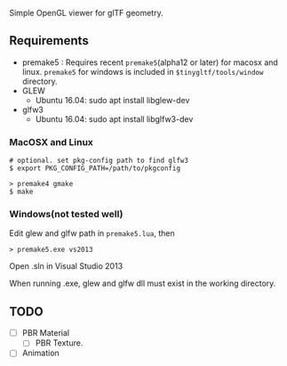 Simple OpenGL viewer for glTF geometry.

## Requirements

* premake5 : Requires recent `premake5`(alpha12 or later) for macosx and linux. `premake5` for windows is included in `$tinygltf/tools/window` directory.
* GLEW
  * Ubuntu 16.04: sudo apt install libglew-dev
* glfw3
  * Ubuntu 16.04: sudo apt install libglfw3-dev

### MacOSX and Linux


    # optional. set pkg-config path to find glfw3
    $ export PKG_CONFIG_PATH=/path/to/pkgconfig

    > premake4 gmake
    $ make

### Windows(not tested well)

Edit glew and glfw path in `premake5.lua`, then

    > premake5.exe vs2013

Open .sln in Visual Studio 2013

When running .exe, glew and glfw dll must exist in the working directory.

## TODO

* [ ] PBR Material
  * [ ] PBR Texture.
* [ ] Animation
